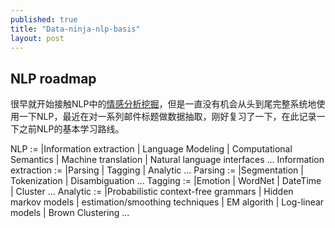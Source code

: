 ```yaml
---
published: true
title: "Data-ninja-nlp-basis"
layout: post
---
```


## NLP roadmap

很早就开始接触NLP中的[情感分析挖掘](https://github.com/tcz001/SentimentBundle)，但是一直没有机会从头到尾完整系统地使用一下NLP，最近在对一系列邮件标题做数据抽取，刚好复习了一下，在此记录一下之前NLP的基本学习路线。

NLP := |Information extraction | Language Modeling | Computational Semantics | Machine translation | Natural language interfaces ...
Information extraction := |Parsing | Tagging | Analytic ...
Parsing := |Segmentation | Tokenization | Disambiguation ...
Tagging := |Emotion | WordNet | DateTime | Cluster ...
Analytic := |Probabilistic context-free grammars | Hidden markov models | estimation/smoothing techniques | EM algorith | Log-linear models | Brown Clustering ...
